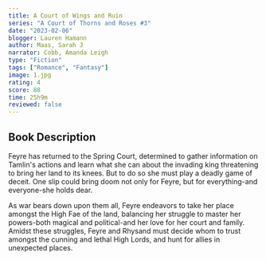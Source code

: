 ```yaml
---
title: A Court of Wings and Ruin
series: "A Court of Thorns and Roses #3"
date: "2023-02-06"
blogger: Lauren Hamann
author: Maas, Sarah J
narrator: Cobb, Amanda Leigh
type: "Fiction"
tags: ["Romance", "Fantasy"]
image: 1.jpg
rating: 4
score: 88
time: 25h9m
reviewed: false
---
```


## Book Description

Feyre has returned to the Spring Court, determined to gather information on Tamlin's actions and learn what she can about the invading king threatening to bring her land to its knees. But to do so she must play a deadly game of deceit. One slip could bring doom not only for Feyre, but for everything-and everyone-she holds dear.

As war bears down upon them all, Feyre endeavors to take her place amongst the High Fae of the land, balancing her struggle to master her powers-both magical and political-and her love for her court and family. Amidst these struggles, Feyre and Rhysand must decide whom to trust amongst the cunning and lethal High Lords, and hunt for allies in unexpected places.
